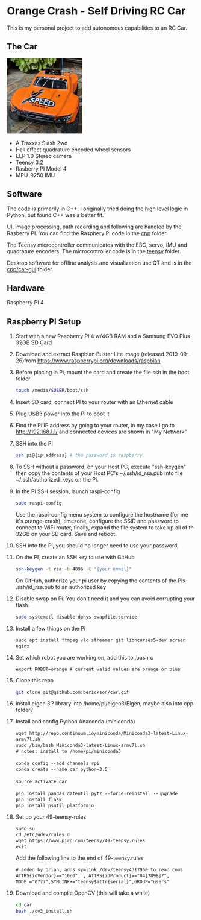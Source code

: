 #  Orange Crash - Self Driving RC Car
This is my personal project to add autonomous capabilities to an RC Car.

## The Car

![anaranjado avatar](media/anaranjado_avatar.jpg)

* A Traxxas Slash 2wd
* Hall effect quadrature encoded wheel sensors
* ELP 1.0 Stereo camera
* Teensy 3.2
* Rasberry PI Model 4
* MPU-9250 IMU


## Software

The code is primarily in C++.  I originally tried doing the high level logic in Python, but found C++ was a better fit.

UI, image processing, path recording and following are handled by the Rasberry PI. You can find the Raspbery Pi code in the [cpp](cpp) folder.

The Teensy microcontroller communicates with the ESC, servo, IMU and quadrature encoders.  The microcontroller code is in the [teensy](teensy) folder.

Desktop software for offline analysis and visualization use QT and is in the [cpp/car-gui](cpp/car-gui) folder.

## Hardware
Raspberry PI 4


## Raspberry PI Setup
1. Start with a new Raspberry Pi 4 w/4GB RAM and a Samsung EVO Plus 32GB SD Card
1. Download and extract Raspbian Buster Lite image (released 2019-09-26)from https://www.raspberrypi.org/downloads/raspbian
1. Before placing in Pi, mount the card and create the file ssh in the boot folder
    ```bash
    touch /media/$USER/boot/ssh
    ```
1. Insert SD card, connect PI to your router with an Ethernet cable
1. Plug USB3 power into the PI to boot it
1. Find the Pi IP address by going to your router, in my case I go to http://192.168.1.1/ and connected devices are shown in "My Network"
1.  SSH into the Pi
    ```bash
    ssh pi@{ip_address} # the password is raspberry
    ```
1. To SSH without a password, on your Host PC, execute "ssh-keygen" then copy the contents of your Host PC's ~/.ssh/id_rsa.pub into file ~/.ssh/authorized_keys on the Pi.
1. In the Pi SSH session, launch raspi-config
    ```bash
    sudo raspi-config
    ```
    Use the raspi-config menu system to configure the hostname (for me it's orange-crash), timezone, configure the SSID and password to connect to WiFi router, finally, expand the file system to take up all of th 32GB on your SD card. Save and reboot.
1. SSH into the Pi, you should no longer need to use your password.
1. On the PI, create an SSH key to use with GitHub
    ```bash
    ssh-keygen -t rsa -b 4096 -C "{your email}"
    ```
    On GitHub, authorize your pi user by copying the contents of the Pis .ssh/id_rsa.pub to an authorized key
1. Disable swap on Pi. You don't need it and you can avoid corrupting your flash.
    ```bash
    sudo systemctl disable dphys-swapfile.service
    ```
1. Install a few things on the Pi
    ```
    sudo apt install ffmpeg vlc streamer git libncurses5-dev screen nginx

    ```
1. Set which robot you are working on, add this to .bashrc
    ```
    export ROBOT=orange # current valid values are orange or blue
    ```

1. Clone this repo
    ```bash
    git clone git@github.com:berickson/car.git
    ```
1. install eigen 3.? library into /home/pi/eigen3/Eigen, maybe also into cpp folder?
1. Install and config Python Anaconda (miniconda)
    ```
    wget http://repo.continuum.io/miniconda/Miniconda3-latest-Linux-armv7l.sh
    sudo /bin/bash Miniconda3-latest-Linux-armv7l.sh
    # notes: install to /home/pi/miniconda3

    conda config --add channels rpi
    conda create --name car python=3.5

    source activate car

    pip install pandas dateutil pytz --force-reinstall --upgrade
    pip install flask
    pip install psutil platformio
   
    ```
1. Set up your 49-teensy-rules
    ```
    sudo su
    cd /etc/udev/rules.d
    wget https://www.pjrc.com/teensy/49-teensy.rules
    exit
    ```
    Add the following line to the end of 49-teensy.rules
    ```
    # added by brian, adds symlink /dev/teensy4317960 to read coms
    ATTRS{idVendor}=="16c0", , ATTRS{idProduct}=="04[789B]?", MODE:="0777",SYMLINK+="teensy$attr{serial}",GROUP="users"
    ```
1. Download and compile OpenCV (this will take a while)
    ```bash
    cd car
    bash ./cv3_install.sh
    ```
